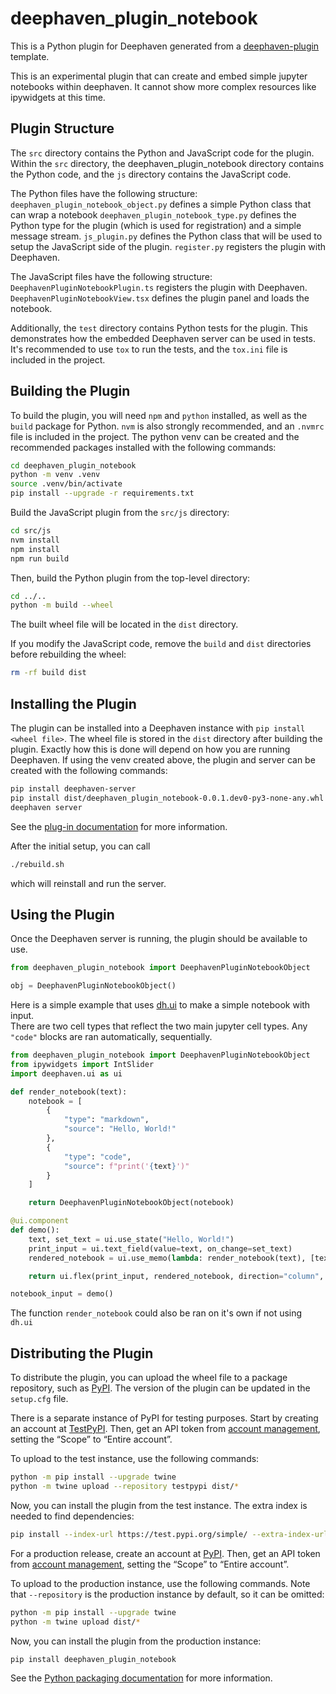 # deephaven_plugin_notebook

This is a Python plugin for Deephaven generated from a [deephaven-plugin](https://github.com/deephaven/deephaven-plugins) template.

This is an experimental plugin that can create and embed simple jupyter notebooks within deephaven.
It cannot show more complex resources like ipywidgets at this time.

## Plugin Structure

The `src` directory contains the Python and JavaScript code for the plugin.
Within the `src` directory, the deephaven_plugin_notebook directory contains the Python code, and the `js` directory contains the JavaScript code.

The Python files have the following structure:
`deephaven_plugin_notebook_object.py` defines a simple Python class that can wrap a notebook
`deephaven_plugin_notebook_type.py` defines the Python type for the plugin (which is used for registration) and a simple message stream.
`js_plugin.py` defines the Python class that will be used to setup the JavaScript side of the plugin.
`register.py` registers the plugin with Deephaven.

The JavaScript files have the following structure:
`DeephavenPluginNotebookPlugin.ts` registers the plugin with Deephaven.
`DeephavenPluginNotebookView.tsx` defines the plugin panel and loads the notebook.

Additionally, the `test` directory contains Python tests for the plugin. This demonstrates how the embedded Deephaven server can be used in tests.
It's recommended to use `tox` to run the tests, and the `tox.ini` file is included in the project.

## Building the Plugin

To build the plugin, you will need `npm` and `python` installed, as well as the `build` package for Python.
`nvm` is also strongly recommended, and an `.nvmrc` file is included in the project.
The python venv can be created and the recommended packages installed with the following commands:
```sh
cd deephaven_plugin_notebook
python -m venv .venv
source .venv/bin/activate
pip install --upgrade -r requirements.txt
```

Build the JavaScript plugin from the `src/js` directory:

```sh
cd src/js
nvm install
npm install
npm run build
```

Then, build the Python plugin from the top-level directory:

```sh
cd ../..
python -m build --wheel
```

The built wheel file will be located in the `dist` directory.

If you modify the JavaScript code, remove the `build` and `dist` directories before rebuilding the wheel:
```sh
rm -rf build dist
```

## Installing the Plugin

The plugin can be installed into a Deephaven instance with `pip install <wheel file>`.
The wheel file is stored in the `dist` directory after building the plugin.
Exactly how this is done will depend on how you are running Deephaven.
If using the venv created above, the plugin and server can be created with the following commands:
```sh
pip install deephaven-server
pip install dist/deephaven_plugin_notebook-0.0.1.dev0-py3-none-any.whl
deephaven server
```
See the [plug-in documentation](https://deephaven.io/core/docs/how-to-guides/use-plugins/) for more information.

After the initial setup, you can call
```sh
./rebuild.sh
```
which will reinstall and run the server.

## Using the Plugin

Once the Deephaven server is running, the plugin should be available to use.

```python
from deephaven_plugin_notebook import DeephavenPluginNotebookObject

obj = DeephavenPluginNotebookObject()
```

Here is a simple example that uses [dh.ui](https://pypi.org/project/deephaven-plugin-ui/) to make a simple notebook with input.  
There are two cell types that reflect the two main jupyter cell types. Any `"code"` blocks are ran automatically, sequentially.
```python
from deephaven_plugin_notebook import DeephavenPluginNotebookObject
from ipywidgets import IntSlider
import deephaven.ui as ui

def render_notebook(text):
    notebook = [
        {
            "type": "markdown",
            "source": "Hello, World!"
        },
        {
            "type": "code",
            "source": f"print('{text}')"
        }
    ]

    return DeephavenPluginNotebookObject(notebook)

@ui.component
def demo():
    text, set_text = ui.use_state("Hello, World!")
    print_input = ui.text_field(value=text, on_change=set_text)
    rendered_notebook = ui.use_memo(lambda: render_notebook(text), [text])

    return ui.flex(print_input, rendered_notebook, direction="column", width="100%")

notebook_input = demo()
```
The function `render_notebook` could also be ran on it's own if not using `dh.ui`

## Distributing the Plugin
To distribute the plugin, you can upload the wheel file to a package repository, such as [PyPI](https://pypi.org/).
The version of the plugin can be updated in the `setup.cfg` file.

There is a separate instance of PyPI for testing purposes.
Start by creating an account at [TestPyPI](https://test.pypi.org/account/register/).
Then, get an API token from [account management](https://test.pypi.org/manage/account/#api-tokens), setting the “Scope” to “Entire account”.

To upload to the test instance, use the following commands:
```sh
python -m pip install --upgrade twine
python -m twine upload --repository testpypi dist/*
```

Now, you can install the plugin from the test instance. The extra index is needed to find dependencies:
```sh
pip install --index-url https://test.pypi.org/simple/ --extra-index-url https://pypi.org/simple/ deephaven_plugin_notebook
```

For a production release, create an account at [PyPI](https://pypi.org/account/register/).
Then, get an API token from [account management](https://pypi.org/manage/account/#api-tokens), setting the “Scope” to “Entire account”.

To upload to the production instance, use the following commands. 
Note that `--repository` is the production instance by default, so it can be omitted:
```sh
python -m pip install --upgrade twine
python -m twine upload dist/*
```

Now, you can install the plugin from the production instance:
```sh
pip install deephaven_plugin_notebook
```

See the [Python packaging documentation](https://packaging.python.org/en/latest/tutorials/packaging-projects/#uploading-the-distribution-archives) for more information.
